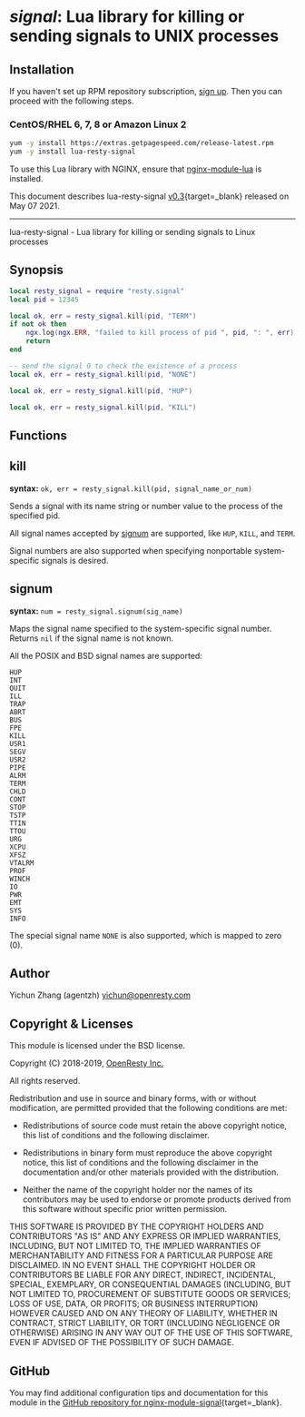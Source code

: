 # *signal*: Lua library for killing or sending signals to UNIX processes


## Installation

If you haven't set up RPM repository subscription, [sign up](https://www.getpagespeed.com/repo-subscribe). Then you can proceed with the following steps.

### CentOS/RHEL 6, 7, 8 or Amazon Linux 2

```bash
yum -y install https://extras.getpagespeed.com/release-latest.rpm
yum -y install lua-resty-signal
```


To use this Lua library with NGINX, ensure that [nginx-module-lua](../modules/lua.md) is installed.

This document describes lua-resty-signal [v0.3](https://github.com/openresty/lua-resty-signal/releases/tag/v0.03){target=_blank} 
released on May 07 2021.
    
<hr />

lua-resty-signal - Lua library for killing or sending signals to Linux processes

## Synopsis

```lua
local resty_signal = require "resty.signal"
local pid = 12345

local ok, err = resty_signal.kill(pid, "TERM")
if not ok then
    ngx.log(ngx.ERR, "failed to kill process of pid ", pid, ": ", err)
    return
end

-- send the signal 0 to check the existence of a process
local ok, err = resty_signal.kill(pid, "NONE")

local ok, err = resty_signal.kill(pid, "HUP")

local ok, err = resty_signal.kill(pid, "KILL")
```

## Functions

## kill

**syntax:** `ok, err = resty_signal.kill(pid, signal_name_or_num)`

Sends a signal with its name string or number value to the process of the
specified pid.

All signal names accepted by [signum](#signum) are supported, like `HUP`,
`KILL`, and `TERM`.

Signal numbers are also supported when specifying nonportable system-specific
signals is desired.

## signum

**syntax:** `num = resty_signal.signum(sig_name)`

Maps the signal name specified to the system-specific signal number. Returns
`nil` if the signal name is not known.

All the POSIX and BSD signal names are supported:

```
HUP
INT
QUIT
ILL
TRAP
ABRT
BUS
FPE
KILL
USR1
SEGV
USR2
PIPE
ALRM
TERM
CHLD
CONT
STOP
TSTP
TTIN
TTOU
URG
XCPU
XFSZ
VTALRM
PROF
WINCH
IO
PWR
EMT
SYS
INFO
```

The special signal name `NONE` is also supported, which is mapped to zero (0).

## Author

Yichun Zhang (agentzh) <yichun@openresty.com>

## Copyright & Licenses

This module is licensed under the BSD license.

Copyright (C) 2018-2019, [OpenResty Inc.](https://openresty.com)

All rights reserved.

Redistribution and use in source and binary forms, with or without modification, are permitted provided that the following conditions are met:

* Redistributions of source code must retain the above copyright notice, this list of conditions and the following disclaimer.

* Redistributions in binary form must reproduce the above copyright notice, this list of conditions and the following disclaimer in the documentation and/or other materials provided with the distribution.

* Neither the name of the copyright holder nor the names of its contributors may be used to endorse or promote products derived from this software without specific prior written permission.

THIS SOFTWARE IS PROVIDED BY THE COPYRIGHT HOLDERS AND CONTRIBUTORS "AS IS" AND ANY EXPRESS OR IMPLIED WARRANTIES, INCLUDING, BUT NOT LIMITED TO, THE IMPLIED WARRANTIES OF MERCHANTABILITY AND FITNESS FOR A PARTICULAR PURPOSE ARE DISCLAIMED. IN NO EVENT SHALL THE COPYRIGHT HOLDER OR CONTRIBUTORS BE LIABLE FOR ANY DIRECT, INDIRECT, INCIDENTAL, SPECIAL, EXEMPLARY, OR CONSEQUENTIAL DAMAGES (INCLUDING, BUT NOT LIMITED TO, PROCUREMENT OF SUBSTITUTE GOODS OR SERVICES; LOSS OF USE, DATA, OR PROFITS; OR BUSINESS INTERRUPTION) HOWEVER CAUSED AND ON ANY THEORY OF LIABILITY, WHETHER IN CONTRACT, STRICT LIABILITY, OR TORT (INCLUDING NEGLIGENCE OR OTHERWISE) ARISING IN ANY WAY OUT OF THE USE OF THIS SOFTWARE, EVEN IF ADVISED OF THE POSSIBILITY OF SUCH DAMAGE.


## GitHub

You may find additional configuration tips and documentation for this module in the [GitHub repository for 
nginx-module-signal](https://github.com/openresty/lua-resty-signal){target=_blank}.